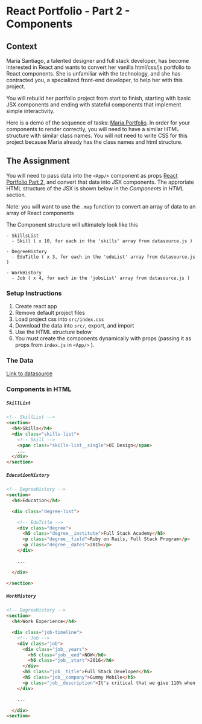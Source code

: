 # React Portfolio - Part 2 - Components

## Context
María Santiago, a talented designer and full stack developer, has become interested in React and wants to convert her vanilla html/css/js portfolio to React components. She is unfamiliar with the technology, and she has contracted you, a specialized front-end developer, to help her with this project.

You will rebuild her portfolio project from start to finish, starting with basic JSX components and ending with stateful components that implement simple interactivity.

Here is a demo of the sequence of tasks: [Maria Portfolio](https://vanilla-to-react.surge.sh/). In order for your components to render correctly, you will need to have a similar HTML structure with similar class names. You will not need to write CSS for this project because María already has the class names and html structure.

## The Assignment
You will need to pass data into the `<App/>` component as props [React Portfolio Part 2](https://vanilla-to-react.surge.sh/portfolio-v2.html), and convert that data into JSX components. The approriate HTML structure of the JSX is shown below in the _Components in HTML_ section.

Note: you will want to use the `.map` function to convert an array of data to an array of React components

The Component structure will ultimately look like this
```
- SkillsList
  - Skill ( x 10, for each in the 'skills' array from datasource.js )

- DegreeHistory
  - EduTitle ( x 3, for each in the 'eduList' array from datasource.js )

- WorkHistory
  - Job ( x 4, for each in the 'jobsList' array from datasource.js )

```

### Setup Instructions
1. Create react app
2. Remove default project files
3. Load project css into `src/index.css`
4. Download the data into `src/`, export, and import
4. Use the HTML structure below
5. You must create the components dynamically with props (passing it as props from `index.js` in `<App/>` ).


### The Data
[Link to datasource](data/datasource.js)



### Components in HTML

##### `SkillList`
```html
<!-- SkillList -->
<section>
  <h4>Skills</h4>
  <div class="skills-list">
    <!-- Skill -->
    <span class="skills-list__single">UI Design</span>
    ...
  </div>
</section>
```

##### `EducationHistory`
```html
<!-- DegreeHistory -->
<section>
  <h4>Education</h4>

  <div class="degree-list">

    <!-- EduTitle -->
    <div class="degree">
      <h5 class="degree__institute">Full Stack Academy</h5>
      <p class="degree__field">Ruby on Rails, Full Stack Program</p>
      <p class="degree__dates">2015</p>
    </div>

    ...

  </div>

</section>
```

##### `WorkHistory`
```html
<!-- DegreeHistory -->
<section>
  <h4>Work Experience</h4>

  <div class="job-timeline">
    <!-- Job -->
    <div class="job">
      <div class="job__years">
        <h6 class="job__end">NOW</h6>
        <h6 class="job__start">2016</h6>
      </div>
      <h5 class="job__title">Full Stack Developer</h5>
      <h5 class="job__company">Gummy Mobile</h5>
      <p class="job__description">It's critical that we give 110% when proactively incentivizing stand-ups. Change the way you do business - adopt seamless industry leaders. Going forward, our knowledge transfer capability will deliver value to executive searches.</p>
    </div>

    ...

  </div>
<section>

```
